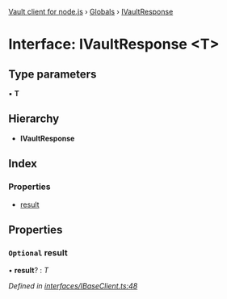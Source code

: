 [Vault client for node.js](../README.md) › [Globals](../globals.md) › [IVaultResponse](ivaultresponse.md)

# Interface: IVaultResponse <**T**>

## Type parameters

▪ **T**

## Hierarchy

* **IVaultResponse**

## Index

### Properties

* [result](ivaultresponse.md#optional-result)

## Properties

### `Optional` result

• **result**? : *T*

*Defined in [interfaces/IBaseClient.ts:48](https://github.com/theogravity/vault-tacular/blob/2b36c08/src/interfaces/IBaseClient.ts#L48)*
